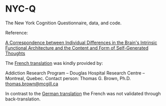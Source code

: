 NYC-Q
=====

The New York Cognition Questionnaire, data, and code.

Reference:

[A Correspondence between Individual Differences in the Brain's Intrinsic Functional Architecture and the Content and Form of Self-Generated Thoughts](http://www.plosone.org/article/info%3Adoi%2F10.1371%2Fjournal.pone.0097176)

The [French translation](The_New_York_Cognition_Questionnaire_FR.pdf) was kindly provided by:

  Addiction Research Program – Douglas Hospital Research Centre – Montreal, Quebec.
  Contact person: Thomas G. Brown, Ph.D. [thomas.brown@mcgill.ca](mailto:thomas.brown@mcgill.ca)

In contrast to the [German translation](The_New_York_Cognition_Questionnaire_DE.odt) the French was not validated through back-translation.
